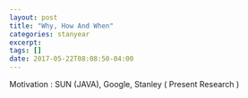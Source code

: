 ```yaml
---
layout: post
title: "Why, How And When"
categories: stanyear
excerpt:
tags: []
date: 2017-05-22T08:08:50-04:00
---
```

Motivation : SUN (JAVA), Google, Stanley ( Present Research )
